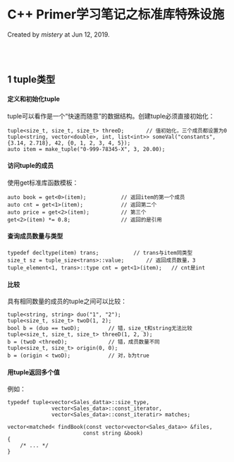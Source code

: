 # C++ Primer学习笔记之标准库特殊设施
Created by *mistery* at Jun 12, 2019.

<br><br>
## 1 tuple类型
#### 定义和初始化tuple
tuple可以看作是一个“快速而随意”的数据结构。创建tuple必须直接初始化：
```
tuple<size_t, size_t, size_t> threeD;       // 值初始化，三个成员都设置为0
tuple<string, vector<double>, int, list<int>> someVal("constants", {3.14, 2.718}, 42, {0, 1, 2, 3, 4, 5});
auto item = make_tuple("0-999-78345-X", 3, 20.00);
```

#### 访问tuple的成员
使用get标准库函数模板：
```
auto book = get<0>(item);           // 返回item的第一个成员
auto cnt = get<1>(item);            // 返回第二个
auto price = get<2>(item);          // 第三个
get<2>(item) *= 0.8;                // 返回的是引用
```

#### 查询成员数量与类型
```
typedef decltype(item) trans;           // trans与item同类型
size_t sz = tuple_size<trans>::value;       // 返回成员数量，3
tuple_element<1, trans>::type cnt = get<1>(item);   // cnt是int
```

#### 比较
具有相同数量的成员的tuple之间可以比较：
```
tuple<string, string> duo("1", "2");
tuple<size_t, size_t> twoD(1, 2);
bool b = (duo == twoD);         // 错，size_t和string无法比较
tuple<size_t, size_t, size_t> threeD(1, 2, 3);
b = (twoD <threeD);             // 错，成员数量不同
tuple<size_t, size_t> origin(0, 0);
b = (origin < twoD);            // 对，b为true
```

#### 用tuple返回多个值
例如：
```
typedef tuple<vector<Sales_datta>::size_type, 
              vector<Sales_data>::const_iterator,
              vector<Sales_data>::const_iteratir> matches;

vector<matched< findBook(const vector<vector<Sales_data>> &files,
                        const string &book)
{
    /* ... */
}
```